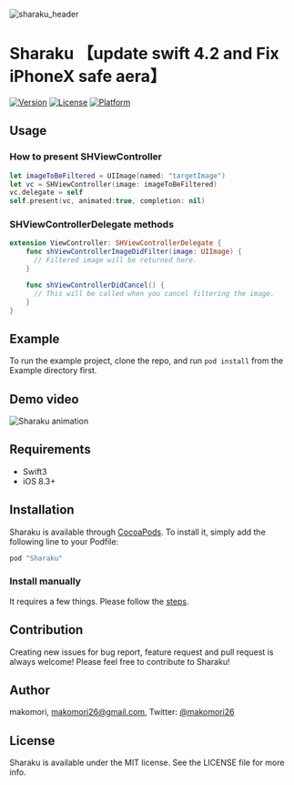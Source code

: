![sharaku_header](https://github.com/makomori/Sharaku/blob/master/sharaku_header.png)

# Sharaku 【update swift 4.2 and Fix iPhoneX safe aera】

[![Version](https://img.shields.io/cocoapods/v/Sharaku.svg?style=flat)](http://cocoapods.org/pods/Sharaku)
[![License](https://img.shields.io/cocoapods/l/Sharaku.svg?style=flat)](http://cocoapods.org/pods/Sharaku)
[![Platform](https://img.shields.io/cocoapods/p/Sharaku.svg?style=flat)](http://cocoapods.org/pods/Sharaku)

## Usage
### How to present SHViewController
``` Swift
let imageToBeFiltered = UIImage(named: "targetImage")
let vc = SHViewController(image: imageToBeFiltered)
vc.delegate = self
self.present(vc, animated:true, completion: nil)
```

### SHViewControllerDelegate methods
``` Swift
extension ViewController: SHViewControllerDelegate {
    func shViewControllerImageDidFilter(image: UIImage) {
      // Filtered image will be returned here.
    }

    func shViewControllerDidCancel() {
      // This will be called when you cancel filtering the image.
    }
}
```

## Example

To run the example project, clone the repo, and run `pod install` from the Example directory first.

## Demo video
![Sharaku animation](https://github.com/makomori/Sharaku/blob/master/sharaku_animation.gif)

## Requirements
- Swift3
- iOS 8.3+

## Installation

Sharaku is available through [CocoaPods](http://cocoapods.org). To install
it, simply add the following line to your Podfile:

```ruby
pod "Sharaku"
```
### Install manually
It requires a few things. Please follow the [steps](https://github.com/makomori/Sharaku/wiki/manual_install).

## Contribution
Creating new issues for bug report, feature request and pull request is always welcome! Please feel free to contribute to Sharaku!

## Author

makomori, makomori26@gmail.com, Twitter: [@makomori26](https://twitter.com/makomori26)

## License

Sharaku is available under the MIT license. See the LICENSE file for more info.

